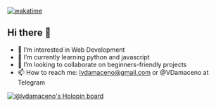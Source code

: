[![wakatime](https://wakatime.com/badge/user/b78f8739-5355-4945-a3c0-822148e85d76.svg)](https://wakatime.com/@b78f8739-5355-4945-a3c0-822148e85d76)

## Hi there 👋
- 👀 I’m interested in Web Development
- 🌱 I’m currently learning python and javascript
- 💞️ I’m looking to collaborate on beginners-friendly projects
- 📫 How to reach me: lvdamaceno@gmail.com or @VDamaceno at Telegram

[![@lvdamaceno's Holopin board](https://holopin.me/lvdamaceno)](https://holopin.io/@lvdamaceno)

<!---
lvdamaceno/lvdamaceno is a ✨ special ✨ repository because its `README.md` (this file) appears on your GitHub profile.
You can click the Preview link to take a look at your changes.
--->
